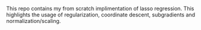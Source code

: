 This repo contains my from scratch implimentation of lasso regression. This highlights the usage of regularization, coordinate descent, subgradients and normalization/scaling. 
